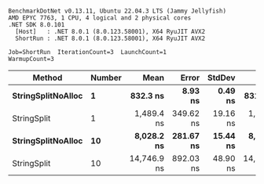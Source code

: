 ```

BenchmarkDotNet v0.13.11, Ubuntu 22.04.3 LTS (Jammy Jellyfish)
AMD EPYC 7763, 1 CPU, 4 logical and 2 physical cores
.NET SDK 8.0.101
  [Host]   : .NET 8.0.1 (8.0.123.58001), X64 RyuJIT AVX2
  ShortRun : .NET 8.0.1 (8.0.123.58001), X64 RyuJIT AVX2

Job=ShortRun  IterationCount=3  LaunchCount=1  
WarmupCount=3  

```
| Method             | Number | Mean        | Error     | StdDev   | Min         | Max         | Gen0   | Allocated |
|------------------- |------- |------------:|----------:|---------:|------------:|------------:|-------:|----------:|
| **StringSplitNoAlloc** | **1**      |    **832.3 ns** |   **8.93 ns** |  **0.49 ns** |    **831.7 ns** |    **832.7 ns** |      **-** |         **-** |
| StringSplit        | 1      |  1,489.4 ns | 349.62 ns | 19.16 ns |  1,476.6 ns |  1,511.4 ns | 0.0381 |    3208 B |
| **StringSplitNoAlloc** | **10**     |  **8,028.2 ns** | **281.67 ns** | **15.44 ns** |  **8,011.0 ns** |  **8,040.8 ns** |      **-** |         **-** |
| StringSplit        | 10     | 14,746.9 ns | 892.03 ns | 48.90 ns | 14,717.3 ns | 14,803.3 ns | 0.3815 |   32080 B |
